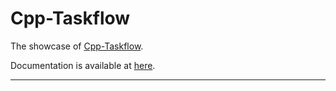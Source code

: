 # Cpp-Taskflow

The showcase of [Cpp-Taskflow][Cpp-Taskflow].

Documentation is available at [here](https://cpp-taskflow.github.io/cpp-taskflow/index.html).

* * *

[Cpp-Taskflow]: https://github.com/cpp-taskflow/cpp-taskflow
